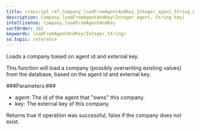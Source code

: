 ```yaml
---
title: crmscript_ref_Company_loadFromAgentAndKey_Integer_agent_String_key
description: Company.loadFromAgentAndKey(Integer agent, String key)
intellisense: Company.loadFromAgentAndKey
sortOrder: 161
keywords: loadFromAgentAndKey(Integer,String)
so.topic: reference
---
```


Loads a company based on agent id and external key.

This function will load a company (possibly overwriting existing values) from the database, based on the agent id and external key.



###Parameters:###


 - agent: The id of the agent that "owns" this company.
 - key: The external key of this company.


Returns true if operation was successful, false if the company does not exist.


